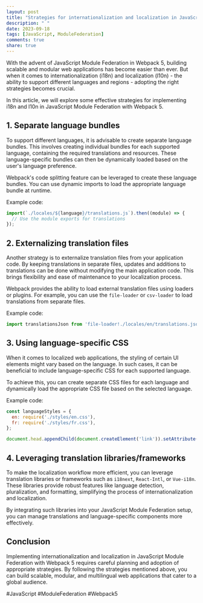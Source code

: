 ```yaml
---
layout: post
title: "Strategies for internationalization and localization in JavaScript Module Federation with Webpack 5"
description: " "
date: 2023-09-18
tags: [JavaScript, ModuleFederation]
comments: true
share: true
---
```


With the advent of JavaScript Module Federation in Webpack 5, building scalable and modular web applications has become easier than ever. But when it comes to internationalization (i18n) and localization (l10n) - the ability to support different languages and regions - adopting the right strategies becomes crucial.

In this article, we will explore some effective strategies for implementing i18n and l10n in JavaScript Module Federation with Webpack 5.

## 1. Separate language bundles
To support different languages, it is advisable to create separate language bundles. This involves creating individual bundles for each supported language, containing the required translations and resources. These language-specific bundles can then be dynamically loaded based on the user's language preference.

Webpack's code splitting feature can be leveraged to create these language bundles. You can use dynamic imports to load the appropriate language bundle at runtime.

Example code:
```javascript
import(`./locales/${language}/translations.js`).then((module) => {
  // Use the module exports for translations
});
```

## 2. Externalizing translation files
Another strategy is to externalize translation files from your application code. By keeping translations in separate files, updates and additions to translations can be done without modifying the main application code. This brings flexibility and ease of maintenance to your localization process.

Webpack provides the ability to load external translation files using loaders or plugins. For example, you can use the `file-loader` or `csv-loader` to load translations from separate files.

Example code:
```javascript
import translationsJson from 'file-loader!./locales/en/translations.json';
```

## 3. Using language-specific CSS
When it comes to localized web applications, the styling of certain UI elements might vary based on the language. In such cases, it can be beneficial to include language-specific CSS for each supported language.

To achieve this, you can create separate CSS files for each language and dynamically load the appropriate CSS file based on the selected language.

Example code:
```javascript
const languageStyles = {
  en: require('./styles/en.css'),
  fr: require('./styles/fr.css'),
};

document.head.appendChild(document.createElement('link')).setAttribute('href', languageStyles[language]);
```

## 4. Leveraging translation libraries/frameworks
To make the localization workflow more efficient, you can leverage translation libraries or frameworks such as `i18next`, `React-Intl`, or `Vue-i18n`. These libraries provide robust features like language detection, pluralization, and formatting, simplifying the process of internationalization and localization.

By integrating such libraries into your JavaScript Module Federation setup, you can manage translations and language-specific components more effectively.

## Conclusion
Implementing internationalization and localization in JavaScript Module Federation with Webpack 5 requires careful planning and adoption of appropriate strategies. By following the strategies mentioned above, you can build scalable, modular, and multilingual web applications that cater to a global audience.

#JavaScript #ModuleFederation #Webpack5